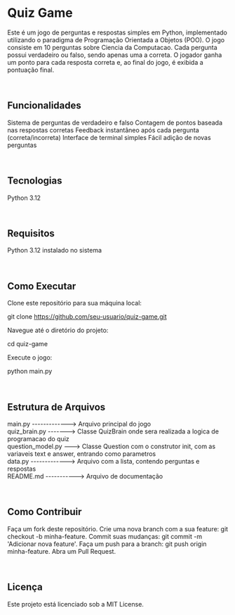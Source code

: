 <h1> Quiz Game </h1>

Este é um jogo de perguntas e respostas simples em Python, implementado utilizando o paradigma de Programação Orientada a Objetos (POO). O jogo consiste em 10 perguntas sobre Ciencia da Computacao. Cada pergunta possui verdadeiro ou falso, sendo apenas uma a correta. O jogador ganha um ponto para cada resposta correta e, ao final do jogo, é exibida a pontuação final.


<br><h2> Funcionalidades </h2>

Sistema de perguntas de verdadeiro e falso
Contagem de pontos baseada nas respostas corretas
Feedback instantâneo após cada pergunta (correta/incorreta)
Interface de terminal simples
Fácil adição de novas perguntas

<br><h2> Tecnologias </h2>

Python 3.12

<br><h2> Requisitos </h2>

Python 3.12 instalado no sistema

<br><h2> Como Executar </h2>

Clone este repositório para sua máquina local:

git clone https://github.com/seu-usuario/quiz-game.git

Navegue até o diretório do projeto:

cd quiz-game

Execute o jogo:

python main.py

<br><h2> Estrutura de Arquivos </h2>
                 
main.py -------------> Arquivo principal do jogo                                                                           <br>
quiz_brain.py -------> Classe QuizBrain onde sera realizada a logica de programacao do quiz                                <br>
question_model.py ---> Classe Question com o construtor init, com as variaveis text e answer, entrando como parametros     <br>
data.py -------------> Arquivo com a lista, contendo perguntas e respostas                                                 <br>
README.md -----------> Arquivo de documentação              
 
<br><h2> Como Contribuir </h2>
 
Faça um fork deste repositório.
Crie uma nova branch com a sua feature: git checkout -b minha-feature.
Commit suas mudanças: git commit -m 'Adicionar nova feature'.
Faça um push para a branch: git push origin minha-feature.
Abra um Pull Request.

<br><h2> Licença </h2>

Este projeto está licenciado sob a MIT License.
